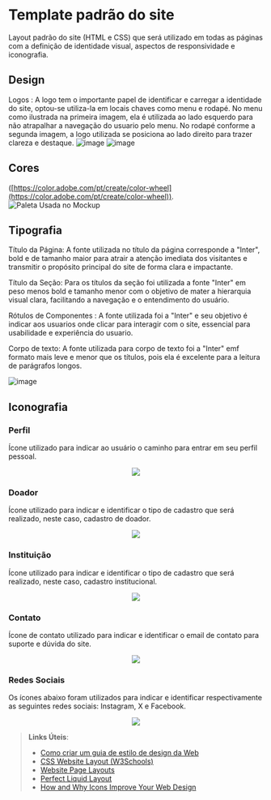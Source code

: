 # Template padrão do site

Layout padrão do site (HTML e CSS) que será utilizado em todas as páginas com a definição de identidade visual, aspectos de responsividade e iconografia.

## Design

Logos : A logo tem o importante papel de identificar e carregar a identidade do site, optou-se utiliza-la em locais chaves como menu e rodapé. No menu como ilustrada na primeira imagem, ela é utilizada ao lado esquerdo para não atrapalhar a navegação do usuario pelo menu. No rodapé conforme a segunda imagem, a logo utilizada se posiciona ao lado direito para trazer clareza e destaque. 
![image](https://github.com/user-attachments/assets/25b7333e-5449-4fd0-b8cf-d58f9c533195)
![image](https://github.com/user-attachments/assets/c7e358ee-5ab4-472f-a52d-b4010c8cc7bc)


## Cores

([https://color.adobe.com/pt/create/color-wheel](https://color.adobe.com/pt/create/color-wheel)).
![Paleta Usada no Mockup](https://github.com/user-attachments/assets/e1498bbf-9f8d-41e7-88fe-7e4cfa028312)


## Tipografia

Título da Página: A fonte utilizada no título da página corresponde a "Inter", bold e de tamanho maior para atrair a atenção imediata dos visitantes e transmitir o propósito principal do site de forma clara e impactante. 

Título da Seção: Para os títulos da seção foi utilizada a fonte "Inter"  em peso menos  bold e tamanho menor com o objetivo de mater a hierarquia visual clara, facilitando a navegação e o entendimento do usuário. 

Rótulos de Componentes : A fonte utilizada foi a "Inter" e seu objetivo é indicar aos usuarios onde clicar para interagir com o site, essencial para usabilidade e experiência do usuario.

Corpo de texto: A fonte utilizada para corpo de texto foi a "Inter" emf formato mais leve e menor que os títulos, pois ela é excelente para a leitura de parágrafos longos. 

![image](https://github.com/user-attachments/assets/90844f26-98b8-42db-85e2-ba809828aed8)


## Iconografia

### Perfil
Ícone utilizado para indicar ao usuário o caminho para entrar em seu perfil pessoal.
<p align="center">
  <img src="https://github.com/user-attachments/assets/6d3be85b-c53b-4641-a9aa-b763b497f149">
</p>

### Doador
Ícone utilizado para indicar e identificar o tipo de cadastro que será realizado, neste caso, cadastro de doador.
<p align="center">
  <img src="https://github.com/user-attachments/assets/81cb4f2f-5a6d-4c5f-a12b-768178a23a6d">
</p>

### Instituição
Ícone utilizado para indicar e identificar o tipo de cadastro que será realizado, neste caso, cadastro institucional.
<p align="center">
  <img src="https://github.com/user-attachments/assets/874d1f25-475f-4b78-ad1d-6554ecc06086">
</p>

### Contato
Ícone de contato utilizado para indicar e identificar o email de contato para suporte e dúvida do site.
<p align="center">
  <img src="https://github.com/user-attachments/assets/a70064d1-bd1e-4df5-80ef-4c3dfc7dc804">
</p>

### Redes Sociais
Os ícones abaixo foram utilizados para indicar e identificar respectivamente as seguintes redes sociais: Instagram, X e Facebook.
<p align="center">
  <img src="https://github.com/user-attachments/assets/ab73e97c-367a-4b4e-b6a0-11aedefc5f53">
</p>



> **Links Úteis**:
>
> -  [Como criar um guia de estilo de design da Web](https://edrodrigues.com.br/blog/como-criar-um-guia-de-estilo-de-design-da-web/#)
> - [CSS Website Layout (W3Schools)](https://www.w3schools.com/css/css_website_layout.asp)
> - [Website Page Layouts](http://www.cellbiol.com/bioinformatics_web_development/chapter-3-your-first-web-page-learning-html-and-css/website-page-layouts/)
> - [Perfect Liquid Layout](https://matthewjamestaylor.com/perfect-liquid-layouts)
> - [How and Why Icons Improve Your Web Design](https://usabilla.com/blog/how-and-why-icons-improve-you-web-design/)
